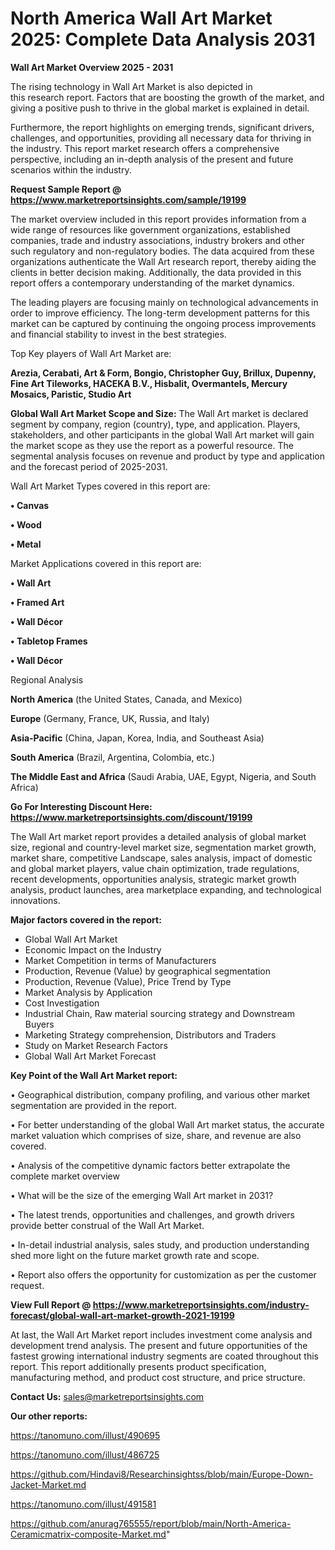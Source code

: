 # North America Wall Art Market 2025: Complete Data Analysis 2031

<Strong> Wall Art Market Overview 2025 - 2031</strong>

The rising technology in Wall Art Market is also depicted in this research report. Factors that are boosting the growth of the market, and giving a positive push to thrive in the global market is explained in detail.

Furthermore, the report highlights on emerging trends, significant drivers, challenges, and opportunities, providing all necessary data for thriving in the industry. This report market research offers a comprehensive perspective, including an in-depth analysis of the present and future scenarios within the industry.

<strong>Request Sample Report @ <a href=https://www.marketreportsinsights.com/sample/19199>https://www.marketreportsinsights.com/sample/19199</a></strong>

The market overview included in this report provides information from a wide range of resources like government organizations, established companies, trade and industry associations, industry brokers and other such regulatory and non-regulatory bodies. The data acquired from these organizations authenticate the Wall Art research report, thereby aiding the clients in better decision making. Additionally, the data provided in this report offers a contemporary understanding of the market dynamics.

The leading players are focusing mainly on technological advancements in order to improve efficiency. The long-term development patterns for this market can be captured by continuing the ongoing process improvements and financial stability to invest in the best strategies.

Top Key players of Wall Art Market are:

<strong>Arezia, Cerabati, Art & Form, Bongio, Christopher Guy, Brillux, Dupenny, Fine Art Tileworks, HACEKA B.V., Hisbalit, Overmantels, Mercury Mosaics, Paristic, Studio Art</strong>

<strong><b>Global Wall Art Market Scope and Size:</b></strong>
The Wall Art market is declared segment by company, region (country), type, and application. Players, stakeholders, and other participants in the global Wall Art market will gain the market scope as they use the report as a powerful resource. The segmental analysis focuses on revenue and product by type and application and the forecast period of 2025-2031.

Wall Art Market Types covered in this report are:

<strong>• Canvas

• Wood

• Metal</strong>

Market Applications covered in this report are:

<strong>• Wall Art

• Framed Art

• Wall Décor

• Tabletop Frames

• Wall Décor</strong> 

Regional Analysis

<strong>North America</strong> (the United States, Canada, and Mexico)

<strong>Europe</strong> (Germany, France, UK, Russia, and Italy)

<strong>Asia-Pacific</strong> (China, Japan, Korea, India, and Southeast Asia)

<strong>South America</strong> (Brazil, Argentina, Colombia, etc.)

<strong>The Middle East and Africa</strong> (Saudi Arabia, UAE, Egypt, Nigeria, and South Africa)

<strong>Go For Interesting Discount Here: <a href=https://www.marketreportsinsights.com/discount/19199>https://www.marketreportsinsights.com/discount/19199</a></strong>

The Wall Art market report provides a detailed analysis of global market size, regional and country-level market size, segmentation market growth, market share, competitive Landscape, sales analysis, impact of domestic and global market players, value chain optimization, trade regulations, recent developments, opportunities analysis, strategic market growth analysis, product launches, area marketplace expanding, and technological innovations.

<strong><b>Major factors covered in the report:</b></strong>
<ul>
  <li>Global Wall Art Market </li>
  <li>Economic Impact on the Industry</li>
  <li>Market Competition in terms of Manufacturers</li>
  <li>Production, Revenue (Value) by geographical segmentation</li>
  <li>Production, Revenue (Value), Price Trend by Type</li>
  <li>Market Analysis by Application</li>
  <li>Cost Investigation</li>
  <li>Industrial Chain, Raw material sourcing strategy and Downstream Buyers</li>
  <li>Marketing Strategy comprehension, Distributors and Traders</li>
  <li>Study on Market Research Factors</li>
  <li>Global Wall Art Market Forecast</li>
</ul>

<strong><b>Key Point of the Wall Art Market report:</b></strong>

• Geographical distribution, company profiling, and various other market segmentation are provided in the report.

• For better understanding of the global Wall Art market status, the accurate market valuation which comprises of size, share, and revenue are also covered.

• Analysis of the competitive dynamic factors better extrapolate the complete market overview

• What will be the size of the emerging Wall Art market in 2031?

• The latest trends, opportunities and challenges, and growth drivers provide better construal of the Wall Art Market.

• In-detail industrial analysis, sales study, and production understanding shed more light on the future market growth rate and scope.

• Report also offers the opportunity for customization as per the customer request.

<strong><b>View Full Report @ <a href=https://www.marketreportsinsights.com/industry-forecast/global-wall-art-market-growth-2021-19199>https://www.marketreportsinsights.com/industry-forecast/global-wall-art-market-growth-2021-19199</a></b></strong>


At last, the Wall Art Market report includes investment come analysis and development trend analysis. The present and future opportunities of the fastest growing international industry segments are coated throughout this report. This report additionally presents product specification, manufacturing method, and product cost structure, and price structure.

<strong>Contact Us:</strong>
sales@marketreportsinsights.com

<strong>Our other reports:</strong>

<a href=https://tanomuno.com/illust/490695>https://tanomuno.com/illust/490695</a>

<a href=https://tanomuno.com/illust/486725>https://tanomuno.com/illust/486725</a>

<a href=https://github.com/Hindavi8/Researchinsightss/blob/main/Europe-Down-Jacket-Market.md>https://github.com/Hindavi8/Researchinsightss/blob/main/Europe-Down-Jacket-Market.md</a>

<a href=https://tanomuno.com/illust/491581>https://tanomuno.com/illust/491581</a>

<a href=https://github.com/anurag765555/report/blob/main/North-America-Ceramicmatrix-composite-Market.md>https://github.com/anurag765555/report/blob/main/North-America-Ceramicmatrix-composite-Market.md</a>"
